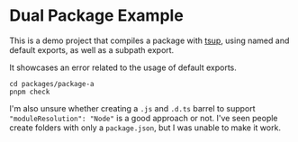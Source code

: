 # Dual Package Example

This is a demo project that compiles a package with [tsup](https://github.com/egoist/tsup), using named and default exports, as well as a subpath export.

It showcases an error related to the usage of default exports.

```shell
cd packages/package-a
pnpm check
```

I'm also unsure whether creating a `.js` and `.d.ts` barrel to support `"moduleResolution": "Node"` is a good approach or not. I've seen people create folders with only a `package.json`, but I was unable to make it work.
